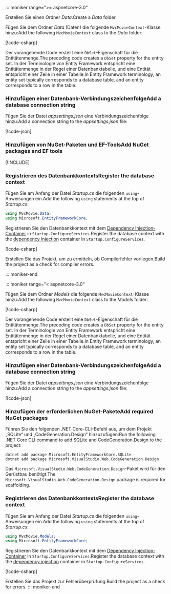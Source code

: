 ::: moniker range=">= aspnetcore-3.0"

<a name="dc"></a>

<span data-ttu-id="c9f2b-101">Erstellen Sie einen Ordner *Data*.</span><span class="sxs-lookup"><span data-stu-id="c9f2b-101">Create a *Data* folder.</span></span>

<span data-ttu-id="c9f2b-102">Fügen Sie dem Ordner *Data* (Daten) die folgende `MvcMovieContext`-Klasse hinzu:</span><span class="sxs-lookup"><span data-stu-id="c9f2b-102">Add the following `MvcMovieContext` class to the *Data* folder:</span></span>  

[!code-csharp[](~/tutorials/first-mvc-app/start-mvc/sample/MvcMovie3/zDocOnly/MvcMovieContext.cs?name=snippet)]

<span data-ttu-id="c9f2b-103">Der vorangehende Code erstellt eine `DbSet`-Eigenschaft für die Entitätenmenge.</span><span class="sxs-lookup"><span data-stu-id="c9f2b-103">The preceding code creates a `DbSet` property for the entity set.</span></span> <span data-ttu-id="c9f2b-104">In der Terminologie von Entity Framework entspricht eine Entitätenmenge in der Regel einer Datenbanktabelle, und eine Entität entspricht einer Zeile in einer Tabelle.</span><span class="sxs-lookup"><span data-stu-id="c9f2b-104">In Entity Framework terminology, an entity set typically corresponds to a database table, and an entity corresponds to a row in the table.</span></span>

<a name="cs"></a>

### <a name="add-a-database-connection-string"></a><span data-ttu-id="c9f2b-105">Hinzufügen einer Datenbank-Verbindungszeichenfolge</span><span class="sxs-lookup"><span data-stu-id="c9f2b-105">Add a database connection string</span></span>

<span data-ttu-id="c9f2b-106">Fügen Sie der Datei *appsettings.json* eine Verbindungszeichenfolge hinzu:</span><span class="sxs-lookup"><span data-stu-id="c9f2b-106">Add a connection string to the *appsettings.json* file:</span></span>

[!code-json[](~/tutorials/first-mvc-app/start-mvc/sample/MvcMovie3/appsettings_SQLite.json?highlight=10-12)]

### <a name="add-nuget-packages-and-ef-tools"></a><span data-ttu-id="c9f2b-107">Hinzufügen von NuGet-Paketen und EF-Tools</span><span class="sxs-lookup"><span data-stu-id="c9f2b-107">Add NuGet packages and EF tools</span></span>

[!INCLUDE[](~/includes/add-EF-NuGet-SQLite-CLI.md)]

<a name="reg"></a>

### <a name="register-the-database-context"></a><span data-ttu-id="c9f2b-108">Registrieren des Datenbankkontexts</span><span class="sxs-lookup"><span data-stu-id="c9f2b-108">Register the database context</span></span>

<span data-ttu-id="c9f2b-109">Fügen Sie am Anfang der Datei *Startup.cs* die folgenden `using`-Anweisungen ein.</span><span class="sxs-lookup"><span data-stu-id="c9f2b-109">Add the following `using` statements at the top of *Startup.cs*:</span></span>

```csharp
using MvcMovie.Data;
using Microsoft.EntityFrameworkCore;
```

<span data-ttu-id="c9f2b-110">Registrieren Sie den Datenbankkontext mit dem [Dependency Injection-Container](xref:fundamentals/dependency-injection) in `Startup.ConfigureServices`.</span><span class="sxs-lookup"><span data-stu-id="c9f2b-110">Register the database context with the [dependency injection](xref:fundamentals/dependency-injection) container in `Startup.ConfigureServices`.</span></span>

[!code-csharp[](~/tutorials/first-mvc-app/start-mvc/sample/MvcMovie3/Startup.cs?name=snippet_UseSqlite&highlight=6-7)]

<span data-ttu-id="c9f2b-111">Erstellen Sie das Projekt, um zu ermitteln, ob Compilerfehler vorliegen.</span><span class="sxs-lookup"><span data-stu-id="c9f2b-111">Build the project as a check for compiler errors.</span></span>

::: moniker-end

::: moniker range="< aspnetcore-3.0"

<span data-ttu-id="c9f2b-112">Fügen Sie dem Ordner *Models* die folgende `MvcMovieContext`-Klasse hinzu:</span><span class="sxs-lookup"><span data-stu-id="c9f2b-112">Add the following `MvcMovieContext` class to the *Models* folder:</span></span>  

[!code-csharp[](~/tutorials/first-mvc-app/start-mvc/sample/MvcMovie22/Data/MvcMovieContext.cs)]

<span data-ttu-id="c9f2b-113">Der vorangehende Code erstellt eine `DbSet`-Eigenschaft für die Entitätenmenge.</span><span class="sxs-lookup"><span data-stu-id="c9f2b-113">The preceding code creates a `DbSet` property for the entity set.</span></span> <span data-ttu-id="c9f2b-114">In der Terminologie von Entity Framework entspricht eine Entitätenmenge in der Regel einer Datenbanktabelle, und eine Entität entspricht einer Zeile in einer Tabelle.</span><span class="sxs-lookup"><span data-stu-id="c9f2b-114">In Entity Framework terminology, an entity set typically corresponds to a database table, and an entity corresponds to a row in the table.</span></span>

<a name="cs"></a>

### <a name="add-a-database-connection-string"></a><span data-ttu-id="c9f2b-115">Hinzufügen einer Datenbank-Verbindungszeichenfolge</span><span class="sxs-lookup"><span data-stu-id="c9f2b-115">Add a database connection string</span></span>

<span data-ttu-id="c9f2b-116">Fügen Sie der Datei *appsettings.json* eine Verbindungszeichenfolge hinzu:</span><span class="sxs-lookup"><span data-stu-id="c9f2b-116">Add a connection string to the *appsettings.json* file:</span></span>

[!code-json[](~/tutorials/razor-pages/razor-pages-start/sample/RazorPagesMovie/appsettings_SQLite.json?highlight=8-10)]

### <a name="add-required-nuget-packages"></a><span data-ttu-id="c9f2b-117">Hinzufügen der erforderlichen NuGet-Pakete</span><span class="sxs-lookup"><span data-stu-id="c9f2b-117">Add required NuGet packages</span></span>

<span data-ttu-id="c9f2b-118">Führen Sie den folgenden .NET Core-CLI-Befehl aus, um dem Projekt „SQLite“ und „CodeGeneration.Design“ hinzuzufügen:</span><span class="sxs-lookup"><span data-stu-id="c9f2b-118">Run the following .NET Core CLI command to add SQLite and CodeGeneration.Design  to the project:</span></span>

```dotnetcli
dotnet add package Microsoft.EntityFrameworkCore.SQLite
dotnet add package Microsoft.VisualStudio.Web.CodeGeneration.Design
```

<span data-ttu-id="c9f2b-119">Das `Microsoft.VisualStudio.Web.CodeGeneration.Design`-Paket wird für den Gerüstbau benötigt.</span><span class="sxs-lookup"><span data-stu-id="c9f2b-119">The `Microsoft.VisualStudio.Web.CodeGeneration.Design` package is required for scaffolding.</span></span>

<a name="reg"></a>

### <a name="register-the-database-context"></a><span data-ttu-id="c9f2b-120">Registrieren des Datenbankkontexts</span><span class="sxs-lookup"><span data-stu-id="c9f2b-120">Register the database context</span></span>

<span data-ttu-id="c9f2b-121">Fügen Sie am Anfang der Datei *Startup.cs* die folgenden `using`-Anweisungen ein.</span><span class="sxs-lookup"><span data-stu-id="c9f2b-121">Add the following `using` statements at the top of *Startup.cs*:</span></span>

```csharp
using MvcMovie.Models;
using Microsoft.EntityFrameworkCore;
```

<span data-ttu-id="c9f2b-122">Registrieren Sie den Datenbankkontext mit dem [Dependency Injection-Container](xref:fundamentals/dependency-injection) in `Startup.ConfigureServices`.</span><span class="sxs-lookup"><span data-stu-id="c9f2b-122">Register the database context with the [dependency injection](xref:fundamentals/dependency-injection) container in `Startup.ConfigureServices`.</span></span>

[!code-csharp[](~/tutorials/first-mvc-app/start-mvc/sample/MvcMovie22/Startup.cs?name=snippet_UseSqlite&highlight=11-12)]

<span data-ttu-id="c9f2b-123">Erstellen Sie das Projekt zur Fehlerüberprüfung.</span><span class="sxs-lookup"><span data-stu-id="c9f2b-123">Build the project as a check for errors.</span></span>
::: moniker-end